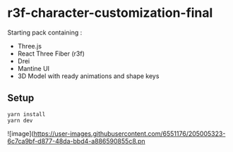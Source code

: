 # r3f-character-customization-final

Starting pack containing :

- Three.js
- React Three Fiber (r3f)
- Drei
- Mantine UI
- 3D Model with ready animations and shape keys

## Setup

```
yarn install
yarn dev
```

![image](https://user-images.githubusercontent.com/6551176/205005323-6c7ca9bf-d877-48da-bbd4-a886590855c8.pn
